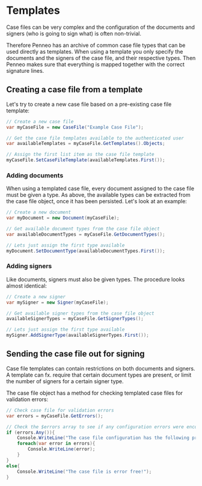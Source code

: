 # Templates
Case files can be very complex and the configuration of the documents and signers (who is going to sign what) is often non-trivial.

Therefore Penneo has an archive of common case file types that can be used directly as templates. When using a template you only specify the documents and the signers of the case file, and their respective types. Then Penneo makes sure that everything is mapped together with the correct signature lines.

## Creating a case file from a template
Let's try to create a new case file based on a pre-existing case file template:

```csharp
// Create a new case file
var myCaseFile = new CaseFile("Example Case File");

// Get the case file templates available to the authenticated user
var availableTemplates = myCaseFile.GetTemplates().Objects;

// Assign the first list item as the case file template
myCaseFile.SetCaseFileTemplate(availableTemplates.First());

```

### Adding documents
When using a templated case file, every document assigned to the case file must be given a type. As above, the available types can be extracted from the case file object, once it has been persisted. Let's look at an example:

```csharp
// Create a new document
var myDocument = new Document(myCaseFile);

// Get available document types from the case file object
var availableDocumentTypes = myCaseFile.GetDocumentTypes();

// Lets just assign the first type available
myDocument.SetDocumentType(availableDocumentTypes.First());
```

### Adding signers
Like documents, signers must also be given types. The procedure looks almost identical:

```csharp
// Create a new signer
var mySigner = new Signer(myCaseFile);

// Get available signer types from the case file object
availableSignerTypes = myCaseFile.GetSignerTypes();

// Lets just assign the first type available
mySigner.AddSignerType(availableSignerTypes.First());
```

## Sending the case file out for signing
Case file templates can contain restrictions on both documents and signers. A template can fx. require that certain document types are present, or limit the number of signers for a certain signer type.

The case file object has a method for checking templated case files for validation errors:

```csharp
// Check case file for validation errors
var errors = myCaseFile.GetErrors();

// Check the $errors array to see if any configuration errors were encountered.
if (errors.Any()){
	Console.WriteLine("The case file configuration has the following problems:");
	foreach(var error in errors){
		Console.WriteLine(error);
	}
}
else{
	Console.WriteLine("The case file is error free!");
}

```
